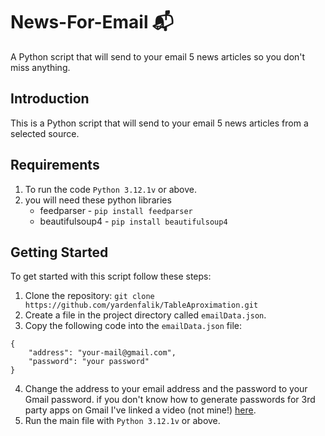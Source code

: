 # News-For-Email 📬
A Python script that will send to your email 5 news articles so you don't miss anything.

## Introduction
This is a Python script that will send to your email 5 news articles from a selected source.

## Requirements
1. To run the code `Python 3.12.1v` or above.
2. you will need these python libraries
    * feedparser - `pip install feedparser`
    * beautifulsoup4 - `pip install beautifulsoup4`
## Getting Started
To get started with this script follow these steps:
1. Clone the repository: `git clone https://github.com/yardenfalik/TableAproximation.git`
2. Create a file in the project directory called `emailData.json`.
3. Copy the following code into the `emailData.json` file:
```
{
    "address": "your-mail@gmail.com",
    "password": "your password"
}
```
4. Change the address to your email address and the password to your Gmail password.
   if you don't know how to generate passwords for 3rd party apps on Gmail I've linked a video (not mine!)
   [here](https://www.youtube.com/watch?v=lSURGX0JHbA).
6. Run the main file with `Python 3.12.1v` or above.
